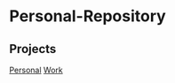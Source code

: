 # Personal-Repository

## Projects
[Personal](https://github.com/brandonantoniocook/Personal-Repository/projects/2)
[Work](https://github.com/brandonantoniocook/Personal-Repository/projects/1)
